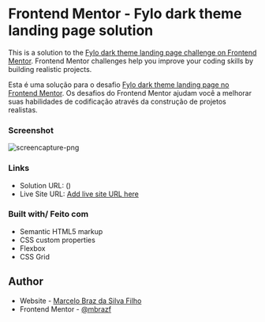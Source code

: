 # Frontend Mentor - Fylo dark theme landing page solution

This is a solution to the [Fylo dark theme landing page challenge on Frontend Mentor](https://www.frontendmentor.io/challenges/fylo-dark-theme-landing-page-5ca5f2d21e82137ec91a50fd). Frontend Mentor challenges help you improve your coding skills by building realistic projects. 

Esta é uma solução para o desafio [Fylo dark theme landing page no Frontend Mentor](https://www.frontendmentor.io/challenges/fylo-dark-theme-landing-page-5ca5f2d21e82137ec91a50fd). Os desafios do Frontend Mentor ajudam você a melhorar suas habilidades de codificação através da construção de projetos realistas.

### Screenshot

![screencapture-png](https://user-images.githubusercontent.com/72533693/127381776-3bfec8e0-672b-42bf-8908-e84c6ca330d9.png)


### Links

- Solution URL: ()
- Live Site URL: [Add live site URL here]()


### Built with/ Feito com

- Semantic HTML5 markup
- CSS custom properties
- Flexbox
- CSS Grid


## Author

- Website - [Marcelo Braz da Silva Filho](https://github.com/mbrazf)
- Frontend Mentor - [@mbrazf](https://www.frontendmentor.io/profile/mbrazf)
